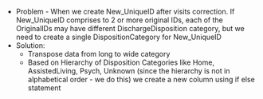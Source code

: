 * Problem - When we create New_UniqueID after visits correction. If New_UniqueID comprises to 2 or more original IDs, each of the OriginalIDs may have different DischargeDisposition category, but we need to create a single DispositionCategory for New_UniqueID
* Solution: 
  * Transpose data from long to wide category
  * Based on Hierarchy of Disposition Categories like Home, AssistedLiving, Psych, Unknown (since the hierarchy is not in alphabetical order - we do this) we create a new column using if else statement
 







